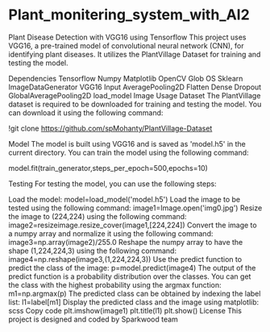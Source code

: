 # Plant_monitering_system_with_AI2

Plant Disease Detection with VGG16 using Tensorflow
This project uses VGG16, a pre-trained model of convolutional neural network (CNN), for identifying plant diseases. It utilizes the PlantVillage Dataset for training and testing the model.

Dependencies
Tensorflow
Numpy
Matplotlib
OpenCV
Glob
OS
Sklearn
ImageDataGenerator
VGG16
Input
AveragePooling2D
Flatten
Dense
Dropout
GlobalAveragePooling2D
load_model
Image
Usage
Dataset
The PlantVillage dataset is required to be downloaded for training and testing the model. You can download it using the following command:

!git clone https://github.com/spMohanty/PlantVillage-Dataset

Model
The model is built using VGG16 and is saved as 'model.h5' in the current directory. You can train the model using the following command:

model.fit(train_generator,steps_per_epoch=500,epochs=10)

Testing
For testing the model, you can use the following steps:

Load the model:
model=load_model('model.h5')
Load the image to be tested using the following command:
image1=Image.open('img0.jpg')
Resize the image to (224,224) using the following command:
image2=resizeimage.resize_cover(image1,[224,224])
Convert the image to a numpy array and normalize it using the following command:
image3=np.array(image2)/255.0
Reshape the numpy array to have the shape (1,224,224,3) using the following command:
image4=np.reshape(image3,(1,224,224,3))
Use the predict function to predict the class of the image:
p=model.predict(image4)
The output of the predict function is a probability distribution over the classes. You can get the class with the highest probability using the argmax function:
m1=np.argmax(p)
The predicted class can be obtained by indexing the label list:
l1=label[m1]
Display the predicted class and the image using matplotlib:
scss
Copy code
plt.imshow(image1)
plt.title(l1)
plt.show()
License
This project is designed and coded by  Sparkwood team 
